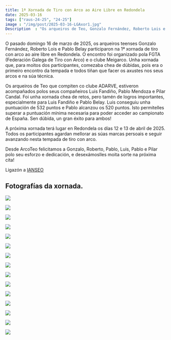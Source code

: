 ```yaml
---
title: 1ª Xornada de Tiro con Arco ao Aire Libre en Redondela
date: 2025-03-16
tags: ["raus-24-25", "24-25"]
image : "/img/post/2025-03-16-LGAxor1.jpg"  
Description  : "Os arqueiros de Teo, Gonzalo Fernández, Roberto Lois e Pablo Belay, participaron na 1ª xornada de tiro con arco ao aire libre en Redondela o 16 de marzo de 2025."
---
```




O pasado domingo 16 de marzo de 2025, os arqueiros teenses Gonzalo Fernández, Roberto Lois e Pablo Belay participaron na 1ª xornada de tiro con arco ao aire libre en Redondela. O encontro foi organizado  pola FGTA (Federación Galega de Tiro con Arco) e o clube Meigarco. Unha xornada que, para moitos dos participantes, comezaba chea de dúbidas, pois era o primeiro encontro da tempada e todos tiñan que facer os axustes nos seus arcos e na súa técnica.

Os arqueiros de Teo que compiten co clube ADARVE, estiveron acompañados polos seus compañeiros Luis Fandiño, Pablo Mendoza e Pilar Candal. Foi unha xornada chea de retos, pero tamén de logros importantes, especialmente para Luis Fandiño e Pablo Belay. Luis conseguiu unha puntuación de 532 puntos e Pablo alcanzou os 520 puntos. Isto permitelles superar a puntuación mínima necesaria para poder acceder ao campionato de España. Sen dúbida, un gran éxito para ambos!

A próxima xornada terá lugar en Redondela os días 12 e 13 de abril de 2025. Todos os participantes agardan mellorar as súas marcas persoais e seguir avanzando nesta tempada de tiro con arco.

Desde ArcoTeo felicitamos a Gonzalo, Roberto, Pablo, Luis, Pablo e Pilar polo seu esforzo e dedicación, e desexámoslles moita sorte na próxima cita!



Ligazón a [IANSEO](https://www.ianseo.net/Details.php?toId=21482)

## Fotografías da xornada.

![](../2025-03-16-LGA-xorn1/01logo.jpg)

![](../2025-03-16-LGA-xorn1/02_logo.jpg)

![](../2025-03-16-LGA-xorn1/03_logo.jpg)

![](../2025-03-16-LGA-xorn1/04_logo.jpg)

![](../2025-03-16-LGA-xorn1/05_logo.jpg)

![](../2025-03-16-LGA-xorn1/07_logo.jpg)

![](../2025-03-16-LGA-xorn1/08_logo.jpg)

![](../2025-03-16-LGA-xorn1/09_logo.jpg)


![](../2025-03-16-LGA-xorn1/10_logo.jpg)

![](../2025-03-16-LGA-xorn1/11_logo.jpg)

![](../2025-03-16-LGA-xorn1/12_logo.jpg)


![](../2025-03-16-LGA-xorn1/13_logo.jpg)

![](../2025-03-16-LGA-xorn1/14_logo.jpg)

![](../2025-03-16-LGA-xorn1/15_logo.jpg)

![](../2025-03-16-LGA-xorn1/16_logo.jpg)



